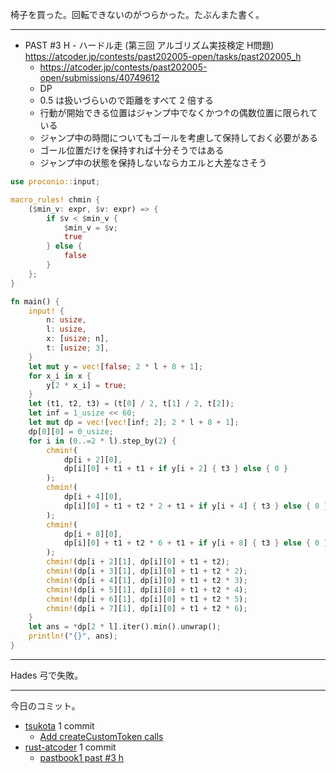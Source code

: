 椅子を買った。回転できないのがつらかった。たぶんまた書く。

---

- PAST #3 H - ハードル走 (第三回 アルゴリズム実技検定 H問題)
  <https://atcoder.jp/contests/past202005-open/tasks/past202005_h>
  - <https://atcoder.jp/contests/past202005-open/submissions/40749612>
  - DP
  - 0.5 は扱いづらいので距離をすべて 2 倍する
  - 行動が開始できる位置はジャンプ中でなくかつ↑の偶数位置に限られている
  - ジャンプ中の時間についてもゴールを考慮して保持しておく必要がある
  - ゴール位置だけを保持すれば十分そうではある
  - ジャンプ中の状態を保持しないならカエルと大差なさそう

```rust
use proconio::input;

macro_rules! chmin {
    ($min_v: expr, $v: expr) => {
        if $v < $min_v {
            $min_v = $v;
            true
        } else {
            false
        }
    };
}

fn main() {
    input! {
        n: usize,
        l: usize,
        x: [usize; n],
        t: [usize; 3],
    }
    let mut y = vec![false; 2 * l + 8 + 1];
    for x_i in x {
        y[2 * x_i] = true;
    }
    let (t1, t2, t3) = (t[0] / 2, t[1] / 2, t[2]);
    let inf = 1_usize << 60;
    let mut dp = vec![vec![inf; 2]; 2 * l + 8 + 1];
    dp[0][0] = 0_usize;
    for i in (0..=2 * l).step_by(2) {
        chmin!(
            dp[i + 2][0],
            dp[i][0] + t1 + t1 + if y[i + 2] { t3 } else { 0 }
        );
        chmin!(
            dp[i + 4][0],
            dp[i][0] + t1 + t2 * 2 + t1 + if y[i + 4] { t3 } else { 0 }
        );
        chmin!(
            dp[i + 8][0],
            dp[i][0] + t1 + t2 * 6 + t1 + if y[i + 8] { t3 } else { 0 }
        );
        chmin!(dp[i + 2][1], dp[i][0] + t1 + t2);
        chmin!(dp[i + 3][1], dp[i][0] + t1 + t2 * 2);
        chmin!(dp[i + 4][1], dp[i][0] + t1 + t2 * 3);
        chmin!(dp[i + 5][1], dp[i][0] + t1 + t2 * 4);
        chmin!(dp[i + 6][1], dp[i][0] + t1 + t2 * 5);
        chmin!(dp[i + 7][1], dp[i][0] + t1 + t2 * 6);
    }
    let ans = *dp[2 * l].iter().min().unwrap();
    println!("{}", ans);
}
```

---

Hades 弓で失敗。

---

今日のコミット。

- [tsukota](https://github.com/bouzuya/tsukota) 1 commit
  - [Add createCustomToken calls](https://github.com/bouzuya/tsukota/commit/7dd9eddeab7e4ec55b1d6cbdda3b3e90e7ff2b0e)
- [rust-atcoder](https://github.com/bouzuya/rust-atcoder) 1 commit
  - [pastbook1 past #3 h](https://github.com/bouzuya/rust-atcoder/commit/447d32433f8b7a9c9e911500ef72675dc7d19984)
